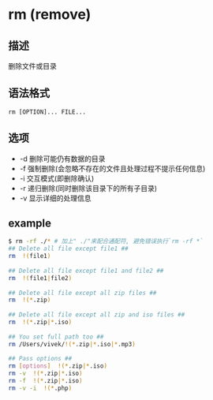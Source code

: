 # rm (remove)

## 描述

删除文件或目录

## 语法格式

```
rm [OPTION]... FILE...
```

## 选项

- -d 删除可能仍有数据的目录
- -f 强制删除(会忽略不存在的文件且处理过程不提示任何信息)
- -i 交互模式(即删除确认)
- -r 递归删除(同时删除该目录下的所有子目录)
- -v 显示详细的处理信息

## example
```bash
$ rm -rf ./* # 加上" ./"来配合通配符, 避免错误执行`rm -rf *`
## Delete all file except file1 ##
rm  !(file1)
 
## Delete all file except file1 and file2 ##
rm  !(file1|file2) 
 
## Delete all file except all zip files ##
rm  !(*.zip)
 
## Delete all file except all zip and iso files ##
rm  !(*.zip|*.iso)
 
## You set full path too ##
rm /Users/vivek/!(*.zip|*.iso|*.mp3)
 
## Pass options ##
rm [options]  !(*.zip|*.iso)
rm -v  !(*.zip|*.iso)
rm -f  !(*.zip|*.iso)
rm -v -i  !(*.php)
```